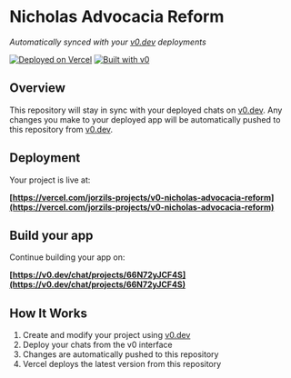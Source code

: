 # Nicholas Advocacia Reform

*Automatically synced with your [v0.dev](https://v0.dev) deployments*

[![Deployed on Vercel](https://img.shields.io/badge/Deployed%20on-Vercel-black?style=for-the-badge&logo=vercel)](https://vercel.com/jorzils-projects/v0-nicholas-advocacia-reform)
[![Built with v0](https://img.shields.io/badge/Built%20with-v0.dev-black?style=for-the-badge)](https://v0.dev/chat/projects/66N72yJCF4S)

## Overview

This repository will stay in sync with your deployed chats on [v0.dev](https://v0.dev).
Any changes you make to your deployed app will be automatically pushed to this repository from [v0.dev](https://v0.dev).

## Deployment

Your project is live at:

**[https://vercel.com/jorzils-projects/v0-nicholas-advocacia-reform](https://vercel.com/jorzils-projects/v0-nicholas-advocacia-reform)**

## Build your app

Continue building your app on:

**[https://v0.dev/chat/projects/66N72yJCF4S](https://v0.dev/chat/projects/66N72yJCF4S)**

## How It Works

1. Create and modify your project using [v0.dev](https://v0.dev)
2. Deploy your chats from the v0 interface
3. Changes are automatically pushed to this repository
4. Vercel deploys the latest version from this repository